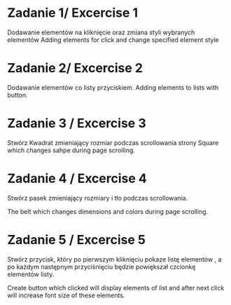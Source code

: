 # Zadanie 1/ Excercise 1

Dodawanie elementów na kliknięcie oraz zmiana styli wybranych elementów
Adding elements for click and change specified element style

# Zadanie 2/ Excercise 2

Dodawanie elementów co listy przyciskiem.
Adding elements to lists with button.

# Zadanie 3 / Excercise 3

Stwórz Kwadrat zmieniający rozmiar podczas scrollowania strony
Square which changes sahpe during page scrolling.

# Zadanie 4 / Excercise 4

Stwórz pasek zmieniający rozmiary i tło podczas scrollowania.

The belt which changes dimensions and colors during page scrolling.

# Zadanie 5 / Excercise 5

Stwórz przycisk, który po pierwszym kliknięciu pokaze listę elementów , a po każdym następnym przyciśnięciu będzie powiększał czcionkę elementów listy.

Create button which clicked will display elements of list and after next click will increase font size of these elements.
